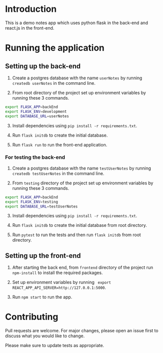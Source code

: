 # Introduction

This is a demo notes app which uses python flask in the back-end and react.js in the front-end.

# Running the application

## Setting up the back-end

1. Create a postgres database with the name `userNotes` by running `createdb userNotes` in the command line.

2. From root directory of the project set up environment variables by running these 3 commands.

```bash
export FLASK_APP=backEnd
export FLASK_ENV=development
export DATABASE_URL=userNotes
```

3. Install dependencies using `pip install -r requirements.txt`.

4. Run `flask initdb` to create the initial database.

5. Run `flask run` to run the front-end application.

### For testing the back-end

1. Create a postgres database with the name `testUserNotes` by running `createdb testUserNotes` in the command line.

2. From `testing` directory of the project set up environment variables by running these 3 commands.

```bash
export FLASK_APP=backEnd
export FLASK_ENV=testing
export DATABASE_URL=testUserNotes
```

3. Install dependencies using `pip install -r requirements.txt`.

4. Run `flask initdb` to create the initial database from root directory.

5. Run `pytest` to run the tests and then run `flask initdb` from root directory.

## Setting up the front-end

1. After starting the back end, from `frontend` directory of the project run `npm-install` to install the required packages.

2. Set up environment variables by running ` export REACT_APP_API_SERVER=http://127.0.0.1:5000`.

3. Run `npm start` to run the app.

# Contributing

Pull requests are welcome. For major changes, please open an issue first to discuss what you would like to change.

Please make sure to update tests as appropriate.

